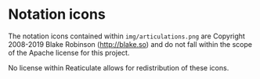 # Notation icons

The notation icons contained within `img/articulations.png` are
Copyright 2008-2019 Blake Robinson (http://blake.so) and do not
fall within the scope of the Apache license for this project.

No license within Reaticulate allows for redistribution of these icons.